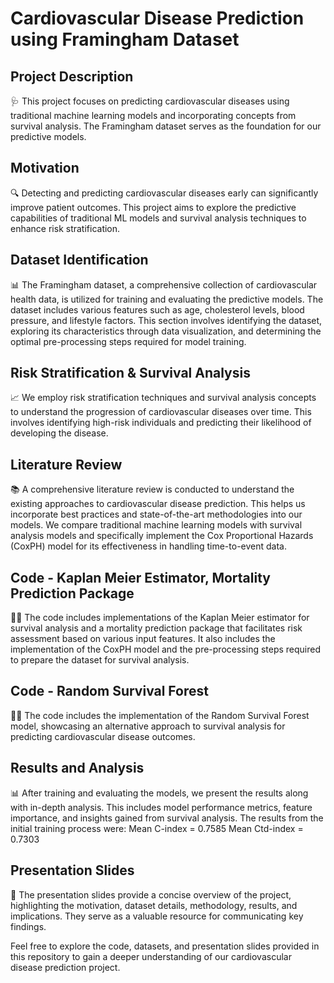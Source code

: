 # Cardiovascular Disease Prediction using Framingham Dataset

## Project Description
🩺 This project focuses on predicting cardiovascular diseases using traditional machine learning models and incorporating concepts from survival analysis. The Framingham dataset serves as the foundation for our predictive models.

## Motivation
🔍 Detecting and predicting cardiovascular diseases early can significantly improve patient outcomes. This project aims to explore the predictive capabilities of traditional ML models and survival analysis techniques to enhance risk stratification.

## Dataset Identification
📊 The Framingham dataset, a comprehensive collection of cardiovascular health data, is utilized for training and evaluating the predictive models. The dataset includes various features such as age, cholesterol levels, blood pressure, and lifestyle factors. This section involves identifying the dataset, exploring its characteristics through data visualization, and determining the optimal pre-processing steps required for model training.

## Risk Stratification & Survival Analysis
📈 We employ risk stratification techniques and survival analysis concepts to understand the progression of cardiovascular diseases over time. This involves identifying high-risk individuals and predicting their likelihood of developing the disease.

## Literature Review
📚 A comprehensive literature review is conducted to understand the existing approaches to cardiovascular disease prediction. This helps us incorporate best practices and state-of-the-art methodologies into our models. We compare traditional machine learning models with survival analysis models and specifically implement the Cox Proportional Hazards (CoxPH) model for its effectiveness in handling time-to-event data.

## Code - Kaplan Meier Estimator, Mortality Prediction Package
👩‍💻 The code includes implementations of the Kaplan Meier estimator for survival analysis and a mortality prediction package that facilitates risk assessment based on various input features. It also includes the implementation of the CoxPH model and the pre-processing steps required to prepare the dataset for survival analysis.

## Code - Random Survival Forest
👩‍💻 The code includes the implementation of the Random Survival Forest model, showcasing an alternative approach to survival analysis for predicting cardiovascular disease outcomes.

## Results and Analysis
📊 After training and evaluating the models, we present the results along with in-depth analysis. This includes model performance metrics, feature importance, and insights gained from survival analysis.
The results from the initial training process were:
Mean C-index = 0.7585
Mean Ctd-index = 0.7303

## Presentation Slides
🔗 The presentation slides provide a concise overview of the project, highlighting the motivation, dataset details, methodology, results, and implications. They serve as a valuable resource for communicating key findings.

Feel free to explore the code, datasets, and presentation slides provided in this repository to gain a deeper understanding of our cardiovascular disease prediction project.

